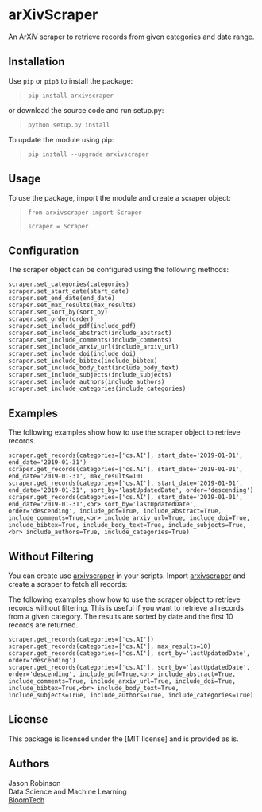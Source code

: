 # arXivScraper

An ArXiV scraper to retrieve records from given categories and date range.

## Installation

Use `pip` or `pip3` to install the package:

> `pip install arxivscraper`
> 
    
or download the source code and run setup.py:

> `python setup.py install`
>

To update the module using pip:

> `pip install --upgrade arxivscraper`

## Usage

To use the package, import the module and create a scraper object:

> `from arxivscraper import Scraper`
> 
> `scraper = Scraper`

 
## Configuration

The scraper object can be configured using the following methods:

    scraper.set_categories(categories)
    scraper.set_start_date(start_date)
    scraper.set_end_date(end_date)
    scraper.set_max_results(max_results)
    scraper.set_sort_by(sort_by)
    scraper.set_order(order)
    scraper.set_include_pdf(include_pdf)
    scraper.set_include_abstract(include_abstract)
    scraper.set_include_comments(include_comments)
    scraper.set_include_arxiv_url(include_arxiv_url)
    scraper.set_include_doi(include_doi)
    scraper.set_include_bibtex(include_bibtex)
    scraper.set_include_body_text(include_body_text)
    scraper.set_include_subjects(include_subjects)
    scraper.set_include_authors(include_authors)
    scraper.set_include_categories(include_categories)
 


## Examples

The following examples show how to use the scraper object to retrieve records.

    scraper.get_records(categories=['cs.AI'], start_date='2019-01-01', end_date='2019-01-31')
    scraper.get_records(categories=['cs.AI'], start_date='2019-01-01', end_date='2019-01-31', max_results=10)
    scraper.get_records(categories=['cs.AI'], start_date='2019-01-01', end_date='2019-01-31', sort_by='lastUpdatedDate', order='descending')
    scraper.get_records(categories=['cs.AI'], start_date='2019-01-01', end_date='2019-01-31',<br> sort_by='lastUpdatedDate', order='descending', include_pdf=True, include_abstract=True, include_comments=True,<br> include_arxiv_url=True, include_doi=True, include_bibtex=True, include_body_text=True, include_subjects=True,<br> include_authors=True, include_categories=True)


## Without Filtering
You can create use [arxivscraper](https://www.google.com/url?sa=t&rct=j&q=&esrc=s&source=web&cd=&cad=rja&uact=8&ved=2ahUKEwiI0ejC0JL1AhWlj4kEHQmUDGQQFnoECAgQAQ&url=https%3A%2F%2Fgithub.com%2FMahdisadjadi%2Farxivscraper&usg=AOvVaw3N5BkaUh5GkcgYDjtAi6P4) in your scripts. Import [arxivscraper](https://www.google.com/url?sa=t&rct=j&q=&esrc=s&source=web&cd=&cad=rja&uact=8&ved=2ahUKEwiI0ejC0JL1AhWlj4kEHQmUDGQQFnoECAgQAQ&url=https%3A%2F%2Fgithub.com%2FMahdisadjadi%2Farxivscraper&usg=AOvVaw3N5BkaUh5GkcgYDjtAi6P4) and create a scraper to fetch all records:

The following examples show how to use the scraper object to retrieve records without filtering. This is useful if you want to retrieve all records from a given category. The results are sorted by date and the first 10 records are returned.

    scraper.get_records(categories=['cs.AI'])
    scraper.get_records(categories=['cs.AI'], max_results=10)
    scraper.get_records(categories=['cs.AI'], sort_by='lastUpdatedDate', order='descending')
    scraper.get_records(categories=['cs.AI'], sort_by='lastUpdatedDate', order='descending', include_pdf=True,<br> include_abstract=True, include_comments=True, include_arxiv_url=True, include_doi=True, include_bibtex=True,<br> include_body_text=True, include_subjects=True, include_authors=True, include_categories=True)


## License

This package is licensed under the [MIT license] and is provided as is.


## Authors

Jason Robinson<br>
Data Science and Machine Learning<br>
[BloomTech](https://www.google.com/url?sa=t&rct=j&q=&esrc=s&source=web&cd=&cad=rja&uact=8&ved=2ahUKEwjx6Pb0zJL1AhVRkokEHeXXD2AQFnoECA0QAQ&url=https%3A%2F%2Fwww.bloomtech.com%2F&usg=AOvVaw0HSetgGz63LaOIA32I_fSN)


